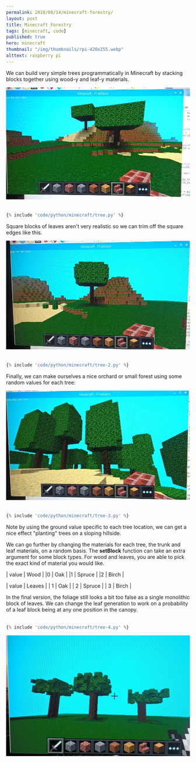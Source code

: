 ```yaml
---
permalink: 2018/08/14/minecraft-forestry/
layout: post
title: Minecraft Forestry
tags: [minecraft, code]
published: true
hero: minecraft
thumbnail: "/img/thumbnails/rpi-420x255.webp"
alttext: raspberry pi
---
```


We can build very simple trees programmatically in Minecraft by stacking blocks together using
wood-y and leaf-y materials.

<img src="/img/posts/minecraft-forestry/simple-tree.webp" alt="simple tree" class="u-max-full-width" />

```python

{% include 'code/python/minecraft/tree.py' %}

```

Square blocks of leaves aren't very realistic so we can trim off the square edges like this.

<img src="/img/posts/minecraft-forestry/better-tree.webp" alt="better tree" class="u-max-full-width" />

```python

{% include 'code/python/minecraft/tree-2.py' %}

```

Finally, we can make ourselves a nice orchard or small forest using some random values for each tree:

<img src="/img/posts/minecraft-forestry/random-forest.webp" alt="forest of trees" class="u-max-full-width" />

```python

{% include 'code/python/minecraft/tree-3.py' %}

```

Note by using the ground value specific to each tree location, we can get a nice effect "planting" trees on a sloping
hillside.

We can go further by changing the materials for each tree, the trunk and leaf materials, on a random basis. The **setBlock**
function can take an extra argument for some block types. For wood and leaves, you are able to pick the exact kind of
material you would like.

| value | Wood |
|0 | Oak |
|1 | Spruce |
|2 | Birch |

| value | Leaves |
| 1 | Oak |
| 2 | Spruce |
| 3 | Birch |

In the final version, the foliage still looks a bit too false as a single monolithic block of leaves. We can
change the leaf generation to work on a probability of a leaf block being at any one position in the canopy.

```python

{% include 'code/python/minecraft/tree-4.py' %}

```

<img src="/img/posts/minecraft-forestry/random-leaves.webp" alt="random leaves" class="u-max-full-width" />
